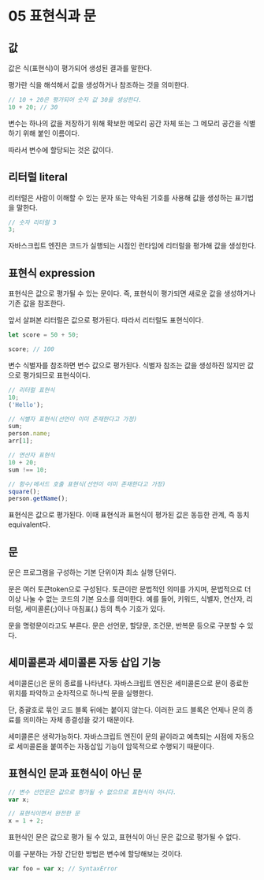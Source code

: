 # 05 표현식과 문

## 값

값은 식(표현식)이 평가되어 생성된 결과를 말한다.

평가란 식을 해석해서 값을 생성하거나 참조하는 것을 의미한다.

```jsx
// 10 + 20은 평가되어 숫자 값 30을 생성한다.
10 + 20; // 30
```

변수는 하나의 값을 저장하기 위해 확보한 메모리 공간 자체 또는 그 메모리 공간을 식별하기 위해 붙인 이름이다.

따라서 변수에 할당되는 것은 값이다.

## 리터럴 literal

리터럴은 사람이 이해할 수 있는 문자 또는 약속된 기호를 사용해 값을 생성하는 표기법을 말한다.

```jsx
// 숫자 리터럴 3
3;
```

자바스크립트 엔진은 코드가 실행되는 시점인 런타임에 리터럴을 평가해 값을 생성한다.

## 표현식 expression

표현식은 값으로 평가될 수 있는 문이다. 즉, 표현식이 평가되면 새로운 값을 생성하거나 기존 값을 참조한다.

앞서 살펴본 리터럴은 값으로 평가된다. 따라서 리터럴도 표현식이다.

```jsx
let score = 50 + 50;

score; // 100
```

변수 식별자를 참조하면 변수 값으로 평가된다. 식별자 참조는 값을 생성하진 않지만 값으로 평가되므로 표현식이다.

```jsx
// 리터럴 표현식
10;
('Hello');

// 식별자 표현식(선언이 이미 존재한다고 가정)
sum;
person.name;
arr[1];

// 연산자 표현식
10 + 20;
sum !== 10;

// 함수/메서드 호출 표현식(선언이 이미 존재한다고 가정)
square();
person.getName();
```

표현식은 값으로 평가된다. 이때 표현식과 표현식이 평가된 값은 동등한 관계, 즉 동치equivalent다.

## 문

문은 프로그램을 구성하는 기본 단위이자 최소 실행 단위다.

문은 여러 토큰token으로 구성된다. 토큰이란 문법적인 의미를 가지며, 문법적으로 더 이상 나눌 수 없는 코드의 기본 요소를 의미한다. 예를 들어, 키워드, 식별자, 연산자, 리터럴, 세미콜론(;)이나 마침표(.) 등의 특수 기호가 있다.

문을 명령문이라고도 부른다. 문은 선언문, 할당문, 조건문, 반복문 등으로 구분할 수 있다.

## 세미콜론과 세미콜론 자동 삽입 기능

세미콜론(;)은 문의 종료를 나타낸다. 자바스크립트 엔진은 세미콜론으로 문이 종료한 위치를 파악하고 순차적으로 하나씩 문을 실행한다.

단, 중괄호로 묶인 코드 블록 뒤에는 붙이지 않는다. 이러한 코드 블록은 언제나 문의 종료를 의미하는 자체 종결성을 갖기 때문이다.

세미콜론은 생략가능하다. 자바스크립트 엔진이 문의 끝이라고 예측되는 시점에 자동으로 세미콜론을 붙여주는 자동삽입 기능이 암묵적으로 수행되기 때문이다.

## 표현식인 문과 표현식이 아닌 문

```jsx
// 변수 선언문은 값으로 평가될 수 없으므로 표현식이 아니다.
var x;

// 표현식이면서 완전한 문
x = 1 + 2;
```

표현식인 문은 값으로 평가 될 수 있고, 표현식이 아닌 문은 값으로 평가될 수 없다.

이를 구분하는 가장 간단한 방법은 변수에 할당해보는 것이다.

```jsx
var foo = var x; // SyntaxError
```
